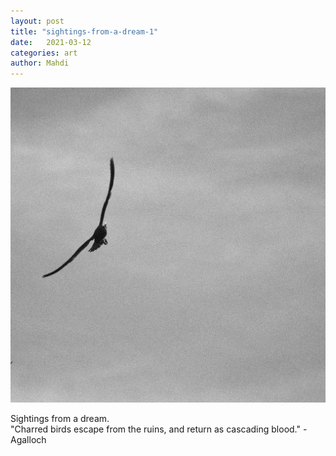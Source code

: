 ```yaml
---
layout: post
title: "sightings-from-a-dream-1"
date:   2021-03-12
categories: art
author: Mahdi
---
```


![sightings-from-a-dream-1](/img/arts/sightings-from-a-dream-1.jpg)


<span class='image-details'>
Sightings from a dream.<br/>
"Charred birds escape from the ruins, and return as cascading blood." - Agalloch
</span>
